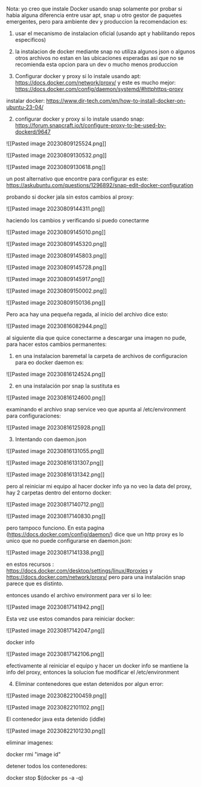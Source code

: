 
Nota: yo creo que instale Docker usando snap solamente por probar si habia alguna diferencia entre usar apt, snap u otro gestor de paquetes emergentes, pero para ambiente dev y produccion la recomendacion es:

1. usar el mecanismo de instalacion oficial (usando apt y habilitando repos especificos)
2. la instalacion de docker mediante snap no utiliza algunos json o algunos otros archivos no estan en las ubicaciones esperadas asi que no se recomienda esta opcion para un dev o mucho menos produccion

3. Configurar docker y proxy si lo instale usando apt: https://docs.docker.com/network/proxy/ y este es mucho mejor: https://docs.docker.com/config/daemon/systemd/#httphttps-proxy

instalar docker: https://www.dir-tech.com/en/how-to-install-docker-on-ubuntu-23-04/

2. configurar docker y proxy si lo instale usando snap: https://forum.snapcraft.io/t/configure-proxy-to-be-used-by-dockerd/9647

![[Pasted image 20230809125524.png]]

![[Pasted image 20230809130532.png]]

![[Pasted image 20230809130618.png]]

un post alternativo que encontre para configurar es este: https://askubuntu.com/questions/1296892/snap-edit-docker-configuration

probando si docker jala sin estos cambios al proxy:

![[Pasted image 20230809144311.png]]

haciendo los cambios y verificando si puedo conectarme

![[Pasted image 20230809145010.png]]

![[Pasted image 20230809145320.png]]

![[Pasted image 20230809145803.png]]

![[Pasted image 20230809145728.png]]

![[Pasted image 20230809145917.png]]

![[Pasted image 20230809150002.png]]

![[Pasted image 20230809150136.png]]

Pero aca hay una pequeña regada, al inicio del archivo dice esto:

![[Pasted image 20230816082944.png]]

al siguiente dia que quice conectarme a descargar una imagen no pude, para hacer estos cambios permanentes:

1. en una instalacion baremetal la carpeta de archivos de configuracion para eo docker daemon es:

![[Pasted image 20230816124524.png]]

2. en una instalación por snap la sustituta es

![[Pasted image 20230816124600.png]]

examinando el archivo snap service veo que apunta al /etc/environment para configuraciones:

![[Pasted image 20230816125928.png]]

3. Intentando con daemon.json 

![[Pasted image 20230816131055.png]]


![[Pasted image 20230816131307.png]]

![[Pasted image 20230816131342.png]]

pero al reiniciar mi equipo al hacer docker info ya no veo la data del proxy, hay 2 carpetas dentro del entorno docker:

![[Pasted image 20230817140712.png]]

![[Pasted image 20230817140830.png]]

pero tampoco funciono. En esta pagina (https://docs.docker.com/config/daemon/) dice que un http proxy es lo unico que no puede configurarse en daemon.json:

![[Pasted image 20230817141338.png]]

en estos recursos : https://docs.docker.com/desktop/settings/linux/#proxies y https://docs.docker.com/network/proxy/ pero para una instalación snap parece que es distinto.

entonces usando el archivo environment para ver si lo lee:

![[Pasted image 20230817141942.png]]

Esta vez use estos comandos para reiniciar docker:

![[Pasted image 20230817142047.png]]

docker info

![[Pasted image 20230817142106.png]]

efectivamente al reiniciar el equipo y hacer un docker info se mantiene la info del proxy, entonces la solucion fue modificar el /etc/environment

4.  Eliminar contenedores que estan detenidos por algun error:

![[Pasted image 20230822100459.png]]

![[Pasted image 20230822101102.png]]

El contenedor java esta detenido (iddle)

![[Pasted image 20230822101230.png]]

eliminar imagenes:

docker rmi "image id"

detener todos los contenedores:

docker stop $(docker ps -a -q)